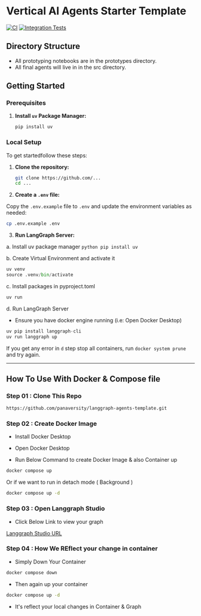 # Vertical AI Agents Starter Template

[![CI](https://github.com/langchain-ai/react-agent/actions/workflows/unit-tests.yml/badge.svg)](https://github.com/langchain-ai/react-agent/actions/workflows/unit-tests.yml)
[![Integration Tests](https://github.com/langchain-ai/react-agent/actions/workflows/integration-tests.yml/badge.svg)](https://github.com/langchain-ai/react-agent/actions/workflows/integration-tests.yml)

## Directory Structure
- All prototyping notebooks are in the prototypes directory.
- All final agents will live in in the src directory.

## Getting Started

### Prerequisites

1. **Install `uv` Package Manager:**
   ```bash
   pip install uv

### Local Setup

To get startedfollow these steps:

1. **Clone the repository:**

   ```sh
   git clone https://github.com/...
   cd ...
   ```

2. **Create a `.env` file:**

Copy the `.env.example` file to `.env` and update the environment variables as needed:

```sh
cp .env.example .env
```

3. **Run LangGraph Server:**

a. Install uv package manager ```python pip install uv```

b. Create Virtual Environment and activate it 
```python 
uv venv
source .venv/bin/activate
```

c. Install packages in pyproject.toml
```python 
uv run
```

d. Run LangGraph Server
- Ensure you have docker engine running (i.e: Open Docker Desktop)
```python 
uv pip install langgraph-cli
uv run langgraph up
```

If you get any error in `d` step stop all containers, run `docker system prune` and try again.


---------------------------------------------------------------------------------------------

## How To Use With Docker & Compose file

### Step 01 : Clone This Repo

```bash
https://github.com/panaversity/langgraph-agents-template.git
```

### Step 02 : Create Docker Image 

 - Install Docker Desktop

 - Open Docker Desktop

 - Run Below Command to create Docker Image & also Container up

 ```bash
 docker compose up 
 ```

 Or if we want to run in detach mode ( Background )

 ```bash
 docker compose up -d 
 ```

### Step 03 : Open Langgraph Studio

 - Click Below Link to view your graph

 <a href="https://smith.langchain.com/studio/thread?baseUrl=http%3A%2F%2F127.0.0.1%3A8123">Langgraph Studio URL</a>


### Step 04 : How We REflect your change in container

 - Simply Down Your Container

 ```bash
 docker compose down
 ```

 - Then again up your container

 ```bash
 docker compose up -d
 ```

 - It's reflect your local changes in Container & Graph
